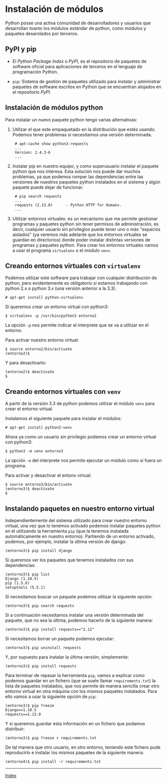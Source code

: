 # Instalación de módulos

Python posse una activa comunidad de desarrolladores y usuarios que desarrollan toanto los módulos estándar de python, como módulos y paquetes desarolados por terceros.

## PyPI y pip

* El *Python Package Index* o *PyPI*, es el repositorio de paquetes de software oficial para aplicaciones de terceros en el lenguaje de programación Python.

* `pip`: Sistema de gestión de paquetes utilizado para instalar y administrar paquetes de software escritos en Python que se encuentran alojados en el repositorio *PyPI*.

## Instalación de módulos python

Para instalar un nuevo paquete python tengo varias alternativas:

1. Utilizar el que este empaquetado en la distribución que estés usando. Podemos tener problemas si necesitamos una versión determinada.

		# apt-cache show python3-requests
		...
		Version: 2.4.3-6
		...

2. Instalar pip en nuestro equipo, y como superusuario instalar el paquete python que nos interesa. Esta solución nos puede dar muchos problemas, ya que podemos romper las dependencias entre las versiones de nuestros paquetes python instalados en el sistema y algún paquete puede dejar de funcionar.

		# pip search requests
		...
		requests (2.13.0)      - Python HTTP for Humans.
		...

3. Utilizar entornos virtuales: es un mecanismo que me permite gestionar programas y paquetes python sin tener permisos de administración, es decir, cualquier usuario sin privilegios puede tener uno o más "espacios aislados" (ya veremos más adelante que los entornos virtuales se guardan en directorios) donde poder instalar distintas versiones de programas y paquetes python. Para crear los entornos virtuales vamos a usar el programa `virtualenv` o el módulo `venv`.

## Creando entornos virtuales con `virtualenv`

Podemos utilizar este software para trabajar con cualquier distribución de python, pero evidentemente es obligatorio si estamos trabajando con python 2.x o python 3.x (una versión anterior a la 3.3). 

	# apt-get install python-virtualenv

Si queremos crear un entorno virtual con python3:

	$ virtualenv -p /usr/bin/python3 entorno2

La opción `-p` nos permite indicar el interprete que se va a utilizar en el entorno.

Para activar nuestro entorno virtual:

	$ source entorno2/bin/activate
	(entorno2)$ 

Y para desactivarlo:

	(entorno2)$ deactivate
	$

## Creando entornos virtuales con `venv`

A partir de la versión 3.3 de python podemos utilizar el módulo `venv` para crear el entorno virtual.

Instalamos el siguiente paquete para instalar el módulos:

	# apt-get install python3-venv

Ahora ya como un usuario sin privilegio podemos crear un entorno virtual con python3:

	$ python3 -m venv entorno3

La opción `-m` del interprete nos permite ejecutar un módulo como si fuera un programa.

Para activar y desactivar el entono virtual:

	$ source entorno3/bin/activate
	(entorno3)$ deactivate
	$ 

## Instalando paquetes en nuestro entorno virtual

Independientemente del sistema utilizado para crear nuestro entorno virtual, una vez que lo tenemos activado podemos instalar paquetes python en él utilizando la herramienta `pip` (que la tenemos instalada automáticamente en nuestro entorno). Partiendo de un entorno activado, podemos, por ejemplo, instalar la última versión de django:

	(entorno3)$ pip install django

Si queremos ver los paquetes que tenemos instalados con sus dependencias:

	(entorno3)$ pip list
	Django (1.10.5)
	pip (1.5.6)
	setuptools (5.5.1)

Si necesitamos buscar un paquete podemos utilizar la siguiente opción:

	(entorno3)$ pip search requests

Si a continuación necesitamos instalar una versión determinada del paquete, que no sea la última, podemos hacerlo de la siguiente manera:

	(entorno3)$ pip install requests=="2.12"

Si necesitamos borrar un paquete podemos ejecutar:

	(entorno3)$ pip uninstall requests

Y, por supuesto para instalar la última versión, simplemente:

	(entorno3)$ pip install requests	

Para terminar de repasar la herramienta `pip`, vamos a explicar como podemos guardar en un fichero (que se suele llamar `requirements.txt`) la lista de paquetes instalados, que nos permite de manera sencilla crear otro entorno virtual en otra máquina con los mismos paquetes instalados. Para ello vamos a usar la siguiente opción de `pip`:

	(entorno3)$ pip freeze
	Django==1.10.5
	requests==2.13.0

Y si queremos guardar esta información en un fichero que podamos distribuir:

	(entorno3)$ pip freeze > requirements.txt

De tal manera que otro usuario, en otro entorno, teniendo este fichero pude reproducirlo e instalar los mismos paquetes de la siguiente manera:

	(entorno4)$ pip install -r requirements.txt


***
[Index](../../../README.md)
